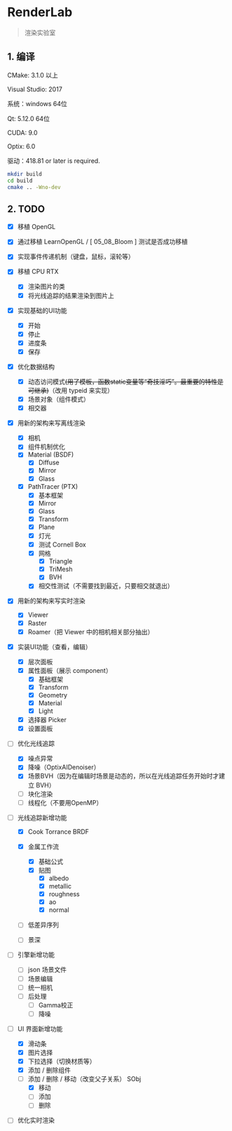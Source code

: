 # RenderLab

> 渲染实验室

## 1. 编译

CMake: 3.1.0 以上

Visual Studio: 2017

系统：windows 64位

Qt: 5.12.0 64位

CUDA: 9.0

Optix: 6.0

驱动：418.81 or later is required.

```bash
mkdir build
cd build
cmake .. -Wno-dev
```

## 2. TODO

- [x] 移植 OpenGL
- [x] 通过移植 LearnOpenGL / [ 05_08_Bloom ] 测试是否成功移植
- [x] 实现事件传递机制（键盘，鼠标，滚轮等）
- [x] 移植 CPU RTX
  - [x] 渲染图片的类
  - [x] 将光线追踪的结果渲染到图片上
- [x] 实现基础的UI功能
  - [x] 开始
  - [x] 停止
  - [x] 进度条
  - [x] 保存
- [x] 优化数据结构
  - [x] 动态访问模式~~(用了模板，函数static变量等“奇技淫巧”。最重要的特性是可继承)~~（改用 typeid 来实现）
  - [x] 场景对象（组件模式）
  - [x] 相交器
- [x] 用新的架构来写离线渲染
  - [x] 相机
  - [x] 组件机制优化
  - [x] Material (BSDF)
    - [x] Diffuse
    - [x] Mirror
    - [x] Glass
  - [x] PathTracer (PTX)
    - [x] 基本框架
    - [x] Mirror
    - [x] Glass
    - [x] Transform
    - [x] Plane
    - [x] 灯光
    - [x] 测试 Cornell Box
    - [x] 网格
      - [x] Triangle
      - [x] TriMesh
      - [x] BVH
    - [x] 相交性测试（不需要找到最近，只要相交就退出）
- [x] 用新的架构来写实时渲染
  - [x] Viewer
  - [x] Raster
  - [x] Roamer（把 Viewer 中的相机相关部分抽出）
- [x] 实装UI功能（查看，编辑）
  - [x] 层次面板
  - [x] 属性面板（展示 component）
    - [x] 基础框架
    - [x] Transform
    - [x] Geometry
    - [x] Material
    - [x] Light
  - [x] 选择器 Picker
  - [x] 设置面板
- [ ] 优化光线追踪
  - [x] 噪点异常
  - [x] 降噪（OptixAIDenoiser）
  - [x] 场景BVH（因为在编辑时场景是动态的，所以在光线追踪任务开始时才建立 BVH）
  - [ ] 块化渲染
  - [ ] 线程化（不要用OpenMP）
- [ ] 光线追踪新增功能
  - [x] Cook Torrance BRDF
  - [x] 金属工作流

    - [x] 基础公式
    - [x] 贴图
      - [x] albedo
      - [x] metallic
      - [x] roughness
      - [x] ao
      - [x] normal
  - [ ] 低差异序列
  - [ ] 景深
- [ ] 引擎新增功能
  - [ ] json 场景文件
  - [ ] 场景编辑
  - [ ] 统一相机
  - [ ] 后处理
    - [ ] Gamma校正
    - [ ] 降噪
- [ ] UI 界面新增功能
  - [x] 滑动条
  - [x] 图片选择
  - [x] 下拉选择（切换材质等）
  - [x] 添加 / 删除组件
  - [ ] 添加 / 删除 / 移动（改变父子关系） SObj
    - [x] 移动
    - [ ] 添加
    - [ ] 删除
- [ ] 优化实时渲染



